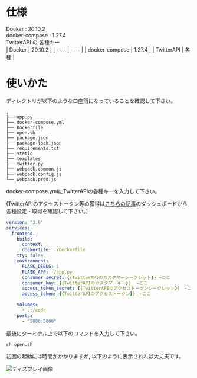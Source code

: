 # 仕様
Docker :  20.10.2   
docker-compose : 1.27.4   
TwitterAPI の 各種キー   
|  Docker |  20.10.2  |
| ---- | ---- |
|  docker-compose  |  1.27.4  |
|  TwitterAPI  |  各種  |

# 使いかた

ディレクトリが以下のような口座雨になっていることを確認して下さい。

```
.
├── app.py
├── docker-compose.yml
├── Dockerfile
├── open.sh
├── package.json
├── package-lock.json
├── requirements.txt
├── static
├── templates
├── twitter.py
├── webpack.common.js
├── webpack.config.js
└── webpack.prod.js
```

docker-compose.ymlにTwitterAPIの各種キーを入力して下さい。

(TwitterAPIのアクセストークン等の獲得は[こちらの記事](https://blog.palettecms.jp/article/20103)のダッシュボードから各種設定・取得を確認して下さい。)

```:docker-compose.yml
version: "3.9"
services:
  frontend:
    build:
      context: .
      dockerfile: ./Dockerfile
    tty: false
    environment:
      FLASK_DEBUG: 1
      FLASK_APP: ./app.py
      consumer_secret: {{TwitterAPIのカスタマーシークレット}} ←ここ
      consumer_key: {{TwitterAPIのカスタマーキー}}  ←ここ
      access_token_secret: {{TwitterAPIのアクセストークンシークレット}}　←ここ
      access_token: {{TwitterAPIのアクセストークン}}　←ここ

    volumes:
      - .:/code
    ports:
      - "5000:5000"
```

最後にターミナル上で以下のコマンドを入力して下さい。

```:ターミナル
sh open.sh
```

初回の起動には時間がかかりますが, 以下のように表示されれば大丈夫です。

![ディスプレイ画像](https://user-images.githubusercontent.com/70362624/106572799-3c7b5d80-657c-11eb-87a8-a21a10de3699.png)
